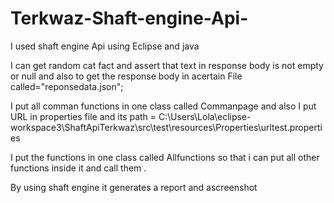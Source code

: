 # Terkwaz-Shaft-engine-Api-
I used shaft engine Api  using Eclipse and java

I can get random cat fact and assert that text in response body is not empty or null
and also to get the response body in acertain File called="reponsedata.json";

I put all comman functions in one class called Commanpage and also I put URL in properties file and its 
path = C:\Users\Lola\eclipse-workspace3\ShaftApiTerkwaz\src\test\resources\Properties\urltest.properties

I put the functions in one class  called Allfunctions so that i can put all other functions inside it and call them .

 
 By using shaft engine it generates a report and ascreenshot 
